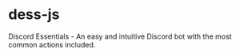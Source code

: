 # dess-js
Discord Essentials - An easy and intuitive Discord bot with the most common actions included.
